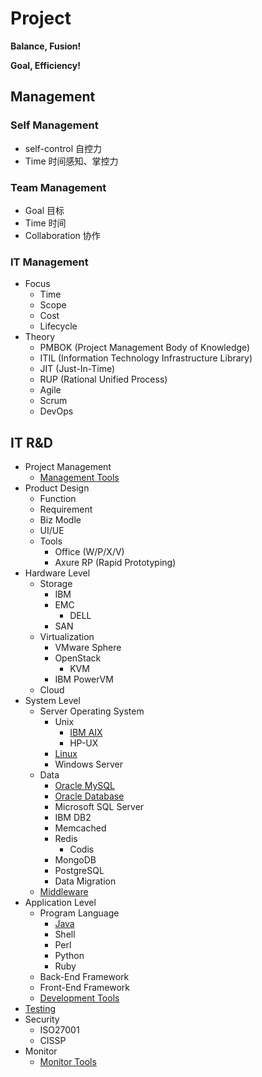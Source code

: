 # Project

**Balance, Fusion!**

**Goal, Efficiency!**


## Management

### Self Management

- self-control 自控力
- Time 时间感知、掌控力

### Team Management

- Goal 目标
- Time 时间
- Collaboration 协作

### IT Management

- Focus
  - Time
  - Scope
  - Cost
  - Lifecycle
- Theory
  - PMBOK (Project Management Body of Knowledge)
  - ITIL (Information Technology Infrastructure Library)
  - JIT (Just-In-Time)
  - RUP (Rational Unified Process)
  - Agile
  - Scrum
  - DevOps

## IT R&D

- Project Management
  - [Management Tools](https://github.com/shawn0915/tools-study/blob/master/README.md#management)
- Product Design
  - Function
  - Requirement
  - Biz Modle
  - UI/UE
  - Tools
    - Office (W/P/X/V)
    - Axure RP (Rapid Prototyping)
- Hardware Level
  - Storage
    - IBM
    - EMC
      - DELL
    - SAN
  - Virtualization
    - VMware Sphere
    - OpenStack
      - KVM
    - IBM PowerVM
  - Cloud
- System Level
  - Server Operating System
    - Unix
      - [IBM AIX](https://github.com/shawn0915/linux-study/blob/master/unix/aix/AIX.md)
      - HP-UX
    - [Linux](https://github.com/shawn0915/linux-study)
    - Windows Server
  - Data
    - [Oracle MySQL](https://github.com/shawn0915/mysql-study)
    - [Oracle Database](https://github.com/shawn0915/oracle-study)
    - Microsoft SQL Server
    - IBM DB2
    - Memcached
    - Redis
      - Codis
    - MongoDB
    - PostgreSQL
    - Data Migration
  - [Middleware](https://github.com/shawn0915/middleware-study)
- Application Level
  - Program Language
    - [Java](https://github.com/shawn0915/java-study)
    - Shell
    - Perl
    - Python
    - Ruby
  - Back-End Framework
  - Front-End Framework
  - [Development Tools](https://github.com/shawn0915/tools-study)
- [Testing](https://github.com/shawn0915/testing-study)
- Security
  - ISO27001
  - CISSP
- Monitor
  - [Monitor Tools](https://github.com/shawn0915/tools-study)


